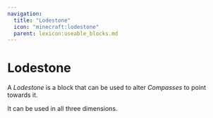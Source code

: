 ```yaml
---
navigation:
  title: "Lodestone"
  icon: "minecraft:lodestone"
  parent: lexicon:useable_blocks.md
---
```


# Lodestone

<ItemImage id="minecraft:lodestone" />

A *Lodestone* is a block that can be used to alter *Compasses* to point towards it. 

It can be used in all three dimensions.

##  



<Recipe id="minecraft:lodestone" />

